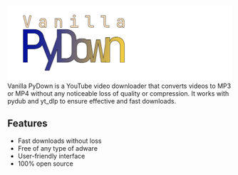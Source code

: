 ![Screenshot of a comment on a GitHub issue showing an image, added in the Markdown, of an Octocat smiling and raising a tentacle.](Banner.png)
Vanilla PyDown is a YouTube video downloader that converts videos to MP3 or MP4 without any noticeable loss of quality or compression. It works with pydub and yt_dlp to ensure effective and fast downloads.

## Features
* Fast downloads without loss
* Free of any type of adware
* User-friendly interface
* 100% open source
